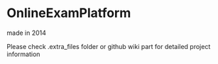 # OnlineExamPlatform

made in 2014

Please check .extra_files folder or github wiki part for detailed project information
